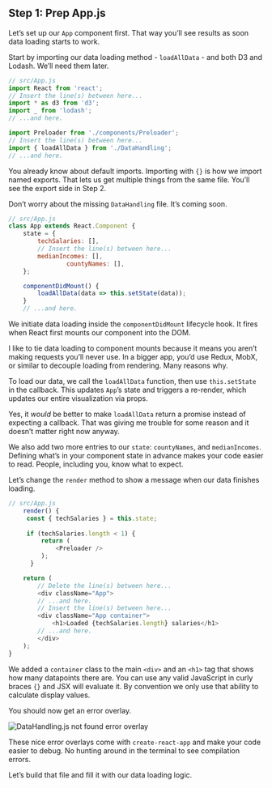 
## Step 1: Prep App.js

Let’s set up our `App` component first. That way you’ll see results as
soon data loading starts to work.

Start by importing our data loading method - `loadAllData` - and both D3
and Lodash. We’ll need them later.

``` javascript
// src/App.js
import React from 'react';
// Insert the line(s) between here...
import * as d3 from 'd3';
import _ from 'lodash';
// ...and here.

import Preloader from './components/Preloader';
// Insert the line(s) between here...
import { loadAllData } from './DataHandling';
// ...and here.
```

You already know about default imports. Importing with `{}` is how we
import named exports. That lets us get multiple things from the same
file. You’ll see the export side in Step 2.

Don’t worry about the missing `DataHandling` file. It’s coming soon.

``` javascript
// src/App.js
class App extends React.Component {
    state = {
        techSalaries: [],
        // Insert the line(s) between here...
        medianIncomes: [],
                countyNames: [],
    };

    componentDidMount() {
        loadAllData(data => this.setState(data));
    }
    // ...and here.
```

We initiate data loading inside the `componentDidMount` lifecycle hook.
It fires when React first mounts our component into the DOM.

I like to tie data loading to component mounts because it means you
aren’t making requests you’ll never use. In a bigger app, you’d use
Redux, MobX, or similar to decouple loading from rendering. Many reasons
why.

To load our data, we call the `loadAllData` function, then use
`this.setState` in the callback. This updates `App`’s state and triggers
a re-render, which updates our entire visualization via props.

Yes, it *would* be better to make `loadAllData` return a promise instead
of expecting a callback. That was giving me trouble for some reason and
it doesn’t matter right now anyway.

We also add two more entries to our `state`: `countyNames`, and
`medianIncomes`. Defining what’s in your component state in advance
makes your code easier to read. People, including you, know what to
expect.

Let’s change the `render` method to show a message when our data
finishes loading.

``` javascript
// src/App.js
    render() {
     const { techSalaries } = this.state;
        
     if (techSalaries.length < 1) {
         return (
             <Preloader />
         );
      }

    return (
        // Delete the line(s) between here...
        <div className="App">
        // ...and here.
        // Insert the line(s) between here...
        <div className="App container">
            <h1>Loaded {techSalaries.length} salaries</h1>
        // ...and here.
        </div>
    );
}
```

We added a `container` class to the main `<div>` and an `<h1>` tag that
shows how many datapoints there are. You can use any valid JavaScript in
curly braces `{}` and JSX will evaluate it. By convention we only use
that ability to calculate display values.

You should now get an error overlay.

![DataHandling.js not found error
overlay](https://raw.githubusercontent.com/Swizec/react-d3js-es6-ebook/2018-version/manuscript/resources/images/es6v2/datahandling-error.png)

These nice error overlays come with `create-react-app` and make your
code easier to debug. No hunting around in the terminal to see
compilation errors.

Let’s build that file and fill it with our data loading logic.

